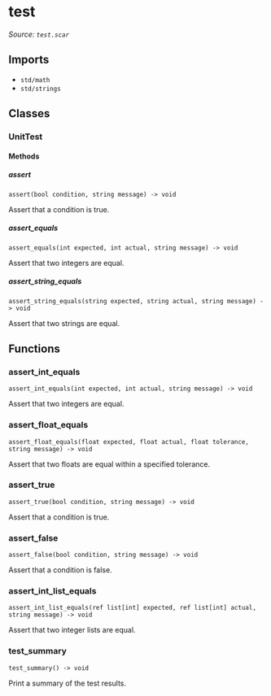 # test

*Source: `test.scar`*

## Imports

- `std/math`
- `std/strings`

## Classes

### UnitTest

#### Methods

##### assert

`assert(bool condition, string message) -> void`

Assert that a condition is true.

##### assert_equals

`assert_equals(int expected, int actual, string message) -> void`

Assert that two integers are equal.

##### assert_string_equals

`assert_string_equals(string expected, string actual, string message) -> void`

Assert that two strings are equal.


## Functions

### assert_int_equals

`assert_int_equals(int expected, int actual, string message) -> void`

Assert that two integers are equal.

### assert_float_equals

`assert_float_equals(float expected, float actual, float tolerance, string message) -> void`

Assert that two floats are equal within a specified tolerance.

### assert_true

`assert_true(bool condition, string message) -> void`

Assert that a condition is true.

### assert_false

`assert_false(bool condition, string message) -> void`

Assert that a condition is false.

### assert_int_list_equals

`assert_int_list_equals(ref list[int] expected, ref list[int] actual, string message) -> void`

Assert that two integer lists are equal.

### test_summary

`test_summary() -> void`

Print a summary of the test results.

